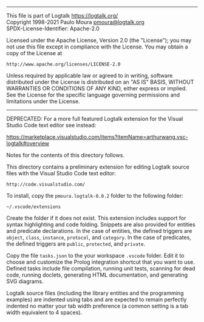 ________________________________________________________________________

This file is part of Logtalk <https://logtalk.org/>  
Copyright 1998-2021 Paulo Moura <pmoura@logtalk.org>  
SPDX-License-Identifier: Apache-2.0

Licensed under the Apache License, Version 2.0 (the "License");
you may not use this file except in compliance with the License.
You may obtain a copy of the License at

    http://www.apache.org/licenses/LICENSE-2.0

Unless required by applicable law or agreed to in writing, software
distributed under the License is distributed on an "AS IS" BASIS,
WITHOUT WARRANTIES OR CONDITIONS OF ANY KIND, either express or implied.
See the License for the specific language governing permissions and
limitations under the License.
________________________________________________________________________


DEPRECATED: For a more full featured Logtalk extension for the Visual Studio
Code text editor see instead:

https://marketplace.visualstudio.com/items?itemName=arthurwang.vsc-logtalk#overview

Notes for the contents of this directory follows.


This directory contains a preliminary extension for editing Logtalk source
files with the Visual Studio Code text editor: 

	http://code.visualstudio.com/

To install, copy the `pmoura.logtalk-0.0.2` folder to the following folder:

	~/.vscode/extensions

Create the folder if it does not exist. This extension includes support
for syntax highlighting and code folding. Snippets are also provided for
entities and predicate declarations. In the case of entities, the defined
triggers are `object`, `class`, `instance`, `protocol`, and `category`.
In the case of predicates, the defined triggers are `public`, `protected`,
and `private`.

Copy the file `tasks.json` to the your workspace `.vscode` folder. Edit it to
choose and customize the Prolog integration shortcut that you want to use.
Defined tasks include file compilation, running unit tests, scanning for
dead code, running doclets, generating HTML documentation, and generating
SVG diagrams.

Logtalk source files (including the library entities and the programming
examples) are indented using tabs and are expected to remain perfectly 
indented no matter your tab width preference (a common setting is a tab
width equivalent to 4 spaces).
